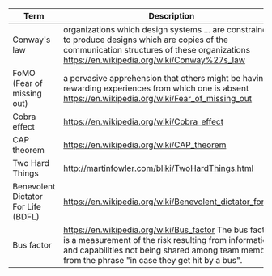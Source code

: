 
| Term  | Description |
| ------------- | ------------- |
| Conway's law  | organizations which design systems ... are constrained to produce designs which are copies of the communication structures of these organizations  https://en.wikipedia.org/wiki/Conway%27s_law |
| FoMO (Fear of missing out) | a pervasive apprehension that others might be having rewarding experiences from which one is absent  https://en.wikipedia.org/wiki/Fear_of_missing_out |
| Cobra effect | https://en.wikipedia.org/wiki/Cobra_effect |
| CAP theorem | https://en.wikipedia.org/wiki/CAP_theorem |
| Two Hard Things | http://martinfowler.com/bliki/TwoHardThings.html |
| Benevolent Dictator For Life (BDFL) | https://en.wikipedia.org/wiki/Benevolent_dictator_for_life |
| Bus factor | https://en.wikipedia.org/wiki/Bus_factor The bus factor is a measurement of the risk resulting from information and capabilities not being shared among team members, from the phrase "in case they get hit by a bus". |
